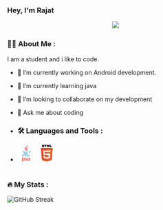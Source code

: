 ### Hey, I'm Rajat
<div id="header" align="center">
  <img src="https://media.giphy.com/media/M9gbBd9nbDrOTu1Mqx/giphy.gif" width="100"/>
</div>

 ### :man_technologist: About Me :
 
I am a student and i like to code.

- 🔭 I’m currently working on Android development.
- 🌱 I’m currently learning java
- 👯 I’m looking to collaborate on my development
- 💬 Ask me about coding
- ### :hammer_and_wrench: Languages and Tools :
- <div>
  <img src="https://github.com/devicons/devicon/blob/master/icons/java/java-original-wordmark.svg" title="Java" alt="Java" width="40" height="40"/>&nbsp;
  <img src="https://github.com/devicons/devicon/blob/master/icons/html5/html5-original-wordmark.svg" title="HTML" alt="HTML" width="40" height="40"/>&nbsp;
  
  </div>
  
  <img src="https://komarev.com/ghpvc/?username=rajattiwariind&style=flat-square&color=blue" alt=""/>
  
### :fire: My Stats :
![GitHub Streak](http://github-readme-streak-stats.herokuapp.com?user=rajattiwariind&theme=dark&background=000000)
### 


